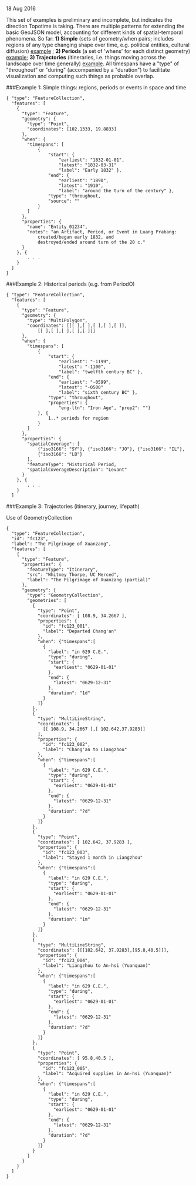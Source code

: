18 Aug 2016

This set of examples is preliminary and incomplete, but indicates the direction Topotime is taking. There are multiple patterns for extending the basic GeoJSON model, accounting for different kinds of spatial-temporal phenomena. So far: __1) Simple__ (sets of geometry/when pairs; includes regions of any type changing shape over time, e.g. political entities, cultural diffusion) [example](https://github.com/kgeographer/topotime/blob/tt-geojson/data/out/euro_poland.tt.json) ; __2) Periods__ (a set of 'whens' for each distinct geometry) [example](https://github.com/kgeographer/topotime/blob/tt-geojson/data/out/periodo_p0tns5v.tt.json); __3) Trajectories__ (itineraries, i.e. things moving across the landscape over time generally) [example](https://github.com/kgeographer/topotime/blob/tt-geojson/data/out/itinerary.tt.json). All timespans have a "type" of "throughout" or "during" (accompanied by a "duration") to facilitate visualization and computing such things as probable overlap.

###Example 1: Simple things: regions, periods or events in space and time
```
{ "type": "FeatureCollection",
  "features": [
	{
	  "type": "Feature",
	  "geometry": {
	    "type": "Point",
	    "coordinates": [102.1333, 19.8833]
	  },
	  "when": {
	  	"timespans": [
	  		{
	  			"start": {
	  				"earliest": "1832-01-01",
	  				"latest": "1832-03-31"
	  				"label": "Early 1832" },
		  		"end": {
		  			"earliest": "1890",
		  			"latest": "1910",
		  			"label": "around the turn of the century" },
		  		"type": "throughout,
		  		"source": ""
	  		}
	  	]
	  },
	  "properties": {
	    "name": "Entity_01234",
	    "notes": "an Artifact, Period, or Event in Luang Prabang:
	    	created/began early 1832, and
	    	destroyed/ended around turn of the 20 c."
	  }
	}, {
		. . .
	}
  ]
}
```

###Example 2: Historical periods (e.g. from PeriodO)
```
{ "type": "FeatureCollection",
  "features": [
	{
	  "type": "Feature",
	  "geometry": {
	    "type": "MultiPolygon",
	    "coordinates": [[[ ],[ ],[ ],[ ],[ ]],
	    	[[ ],[ ],[ ],[ ],[ ]]]
	  },
	  "when": {
	  	"timespans": [
	  		{
		  		"start": {
		  			"earliest": "-1199",
		  			"latest": "-1100",
		  			"label": "twelfth century BC" },
		  		"end": {
	  				"earliest": "-0599",
	  				"latest": "-0500"
	  				"label": "sixth century BC" },
	  			"type": "throughout",
		  		"properties": {
		  			"eng-ltn": "Iron Age", "prop2": ""}
	  		}, {
	  			1..* periods for region
	  		}
	  	]
	  },
	  "properties": {
	    "spatialCoverage": [
	    	{"iso3166": "SY"}, {"iso3166": "JO"}, {"iso3166": "IL"},
	    	{"iso3166": "LB"}
	    ],
	    "featureType": "Historical Period,
	    "spatialCoverageDescription": "Levant"    
	  }
	}, {
		. . .
	}
  ]
```
###Example 3: Trajectories (itinerary, journey, lifepath)

Use of GeometryCollection

```
{
  "type": "FeatureCollection",
  "id": "fc123",
  "label": "The Pilgrimage of Xuanzang",
  "features": [
    {
      "type": "Feature",
      "properties": {
        "featureType": "Itinerary",
        "src": "Whitney Thorpe, UC Merced",
        "label": "The Pilgrimage of Xuanzang (partial)"
      },
      "geometry": {
        "type": "GeometryCollection",
        "geometries": [
          {
            "type": "Point",
            "coordinates": [ 108.9, 34.2667 ],
            "properties": {
              "id": "fc123_001",
              "label": "Departed Chang'an"
            },
            "when": {"timespans":[
              {
                "label": "in 629 C.E.",
                "type": "during",
                "start": {
                  "earliest": "0629-01-01"
                },
                "end": {
                  "latest": "0629-12-31"
                },
                "duration": "1d"
              }
            ]}     
          },
          {
            "type": "MultiLineString",
            "coordinates": [
              [[ 108.9, 34.2667 ],[ 102.642,37.9283]]
            ],
            "properties": {
              "id": "fc123_002",
              "label": "Chang'an to Liangzhou"
            },
            "when": {"timespans":[
              {
                "label": "in 629 C.E.",
                "type": "during",
                "start": {
                  "earliest": "0629-01-01"
                },
                "end": {
                  "latest": "0629-12-31"
                },
                "duration": "?d"
              }
            ]}
          },
          {
            "type": "Point",
            "coordinates": [ 102.642, 37.9283 ],
            "properties": {
              "id": "fc123_003",
              "label": "Stayed 1 month in Liangzhou"
            },
            "when": {"timespans":[
              {
                "label": "in 629 C.E.",
                "type": "during",
                "start": {
                  "earliest": "0629-01-01"
                },
                "end": {
                  "latest": "0629-12-31"
                },
                "duration": "1m"
              }
            ]}
          },
          {
            "type": "MultiLineString",
            "coordinates": [[[102.642, 37.9283],[95.8,40.5]]],
            "properties": {
              "id": "fc123_004",
              "label": "Liangzhou to An-hsi (Yuanquan)"
            },
            "when": {"timespans":[
              {
                "label": "in 629 C.E.",
                "type": "during",
                "start": {
                  "earliest": "0629-01-01"
                },
                "end": {
                  "latest": "0629-12-31"
                },
                "duration": "?d"
              }
            ]}
          },
          {
            "type": "Point",
            "coordinates": [ 95.8,40.5 ],
            "properties": {
              "id": "fc123_005",
              "label": "Acquired supplies in An-hsi (Yuanquan)"
            },
            "when": {"timespans":[
              {
                "label": "in 629 C.E.",
                "type": "during",
                "start": {
                  "earliest": "0629-01-01"
                },
                "end": {
                  "latest": "0629-12-31"
                },
                "duration": "?d"
              }
            ]}
          }
        ]
      }
    }
  ]
}
```
